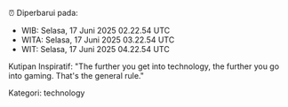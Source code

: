 ⏰ Diperbarui pada:
- WIB: Selasa, 17 Juni 2025 02.22.54 UTC
- WITA: Selasa, 17 Juni 2025 03.22.54 UTC
- WIT: Selasa, 17 Juni 2025 04.22.54 UTC

Kutipan Inspiratif:
"The further you get into technology, the further you go into gaming. That's the general rule."


Kategori: technology

